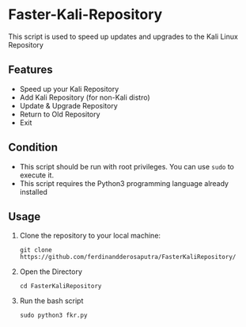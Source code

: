 # Faster-Kali-Repository

This script is used to speed up updates and upgrades to the Kali Linux Repository

## Features

- Speed up your Kali Repository
- Add Kali Repository (for non-Kali distro)
- Update & Upgrade Repository
- Return to Old Repository
- Exit

## Condition

- This script should be run with root privileges. You can use `sudo` to execute it.
- This script requires the Python3 programming language already installed

## Usage

1. Clone the repository to your local machine:

   ```git clone https://github.com/ferdinandderosaputra/FasterKaliRepository/```

2. Open the Directory

   ```cd FasterKaliRepository```

3. Run the bash script

   ```sudo python3 fkr.py```

